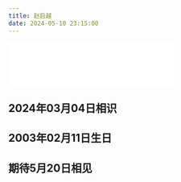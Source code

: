 ```yaml
---
title: 赵启越
date: 2024-05-10 23:15:00
---
```


<iframe frameborder="no" border="0" marginwidth="0" marginheight="0" width=330 height=86 src="//music.163.com/outchain/player?type=2&id=2041799838&auto=1&height=66"></iframe>
<h2 text-align="center">
    2024年03月04日相识
<h2>
<h2 text-align="center">
    2003年02月11日生日
<h2>
<h2 text-align="center">
    期待5月20日相见
<h2>